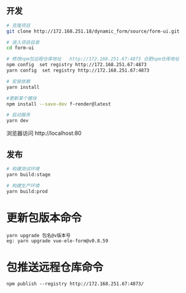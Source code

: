 ## 开发

```bash
# 克隆项目
git clone http://172.168.251.18/dynamic_form/source/form-ui.git

# 进入项目目录
cd form-ui

# 修改npm包远程仓库地址   http://172.168.251.67:4873 合肥npm仓库地址
npm config  set registry http://172.168.251.67:4873
yarn config  set registry http://172.168.251.67:4873

# 安装依赖
yarn install

#更新某个模块
npm install --save-dev f-render@latest

# 启动服务
yarn dev
```

浏览器访问 http://localhost:80

## 发布

```bash
# 构建测试环境
yarn build:stage

# 构建生产环境
yarn build:prod
```

# 更新包版本命令
```
yarn upgrade 包名@v版本号
eg: yarn upgrade vue-ele-form@v0.8.59
```
# 包推送远程仓库命令 
```
npm publish --registry http://172.168.251.67:4873/
```